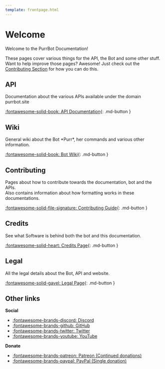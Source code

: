 ```yaml
---
template: frontpage.html
---
```


# Welcome
Welcome to the PurrBot Documentation!

These pages cover various things for the API, the Bot and some other stuff.  
Want to help improve those pages? Awesome! Just check out the [Contributing Section](#contributing) for how you can do this.

## API
Documentation about the various APIs available under the domain purrbot.site

[:fontawesome-solid-book: API Documentation](api){: .md-button }

## Wiki
General wiki about the Bot \*Purr*, her commands and various other information.

[:fontawesome-solid-book: Bot Wiki](bot){: .md-button }

## Contributing
Pages about how to contribute towards the documentation, bot and the APIs.  
Also contains information about how formatting works in these documentations.

[:fontawesome-solid-file-signature: Contributing Guide](/contribute){: .md-button }

## Credits
See what Software is behind both the bot and this documentation.

[:fontawesome-solid-heart: Credits Page](credits){: .md-button }

## Legal
All the legal details about the Bot, API and website.

[:fontawesome-solid-gavel: Legal Page](legal){: .md-button }

## Other links
**Social**

- [:fontawesome-brands-discord: Discord](https://purrbot.site/discord)
- [:fontawesome-brands-github: GitHub](https://purrbot.site/github)
- [:fontawesome-brands-twitter: Twitter](https://purrbot.site/twitter)
- [:fontawesome-brands-youtube: YouTube](https://purrbot.site/youtube)

**Donate**

- [:fontawesome-brands-patreon: Patreon (Continued donations)](https://patreon.com/andre_601)
- [:fontawesome-brands-paypal: PayPal (Single donation)](https://purrbot.site/donate)
